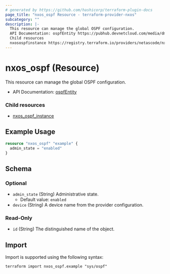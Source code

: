 ```yaml
---
# generated by https://github.com/hashicorp/terraform-plugin-docs
page_title: "nxos_ospf Resource - terraform-provider-nxos"
subcategory: ""
description: |-
  This resource can manage the global OSPF configuration.
  API Documentation: ospfEntity https://pubhub.devnetcloud.com/media/dme-docs-10-2-2/docs/Routing%20and%20Forwarding/ospf:Entity/
  Child resources
  nxosospfinstance https://registry.terraform.io/providers/netascode/nxos/latest/docs/resources/ospf_instance
---
```


# nxos_ospf (Resource)

This resource can manage the global OSPF configuration.

- API Documentation: [ospfEntity](https://pubhub.devnetcloud.com/media/dme-docs-10-2-2/docs/Routing%20and%20Forwarding/ospf:Entity/)

### Child resources

- [nxos_ospf_instance](https://registry.terraform.io/providers/netascode/nxos/latest/docs/resources/ospf_instance)

## Example Usage

```terraform
resource "nxos_ospf" "example" {
  admin_state = "enabled"
}
```

<!-- schema generated by tfplugindocs -->
## Schema

### Optional

- `admin_state` (String) Administrative state.
  - Default value: `enabled`
- `device` (String) A device name from the provider configuration.

### Read-Only

- `id` (String) The distinguished name of the object.

## Import

Import is supported using the following syntax:

```shell
terraform import nxos_ospf.example "sys/ospf"
```
